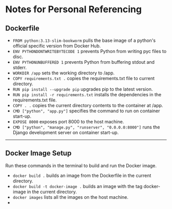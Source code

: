 # Notes for Personal Referencing

## Dockerfile

- `FROM python:3.13-slim-bookworm` pulls the base image of a python's official specific version from Docker Hub.
- `ENV PYTHONDONTWRITEBYTECODE 1` prevents Python from writing pyc files to disc.
- `ENV PYTHONUNBUFFERED 1` prevents Python from buffering stdout and stderr.
- `WORKDIR /app` sets the working directory to /app.
- `COPY requirements.txt .` copies the requirements.txt file to current directory.
- `RUN pip install --upgrade pip` upgrades pip to the latest version.
- `RUN pip install -r requirements.txt` installs the dependencies in the requirements.txt file.
- `COPY . .` copies the current directory contents to the container at /app.
- `CMD ["python", "app.py"]` specifies the command to run on container start-up.
- `EXPOSE 8000` exposes port 8000 to the host machine.
- `CMD ["python", "manage.py", "runserver", "0.0.0.0:8000"]` runs the Django development server on container start-up.
---
## Docker Image Setup

Run these commands in the terminal to build and run the Docker image.

- `docker build .` builds an image from the Dockerfile in the current directory.
- `docker build -t docker-image .` builds an image with the tag docker-image in the current directory.
- `docker images` lists all the images on the host machine.
- 